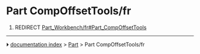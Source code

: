 # Part CompOffsetTools/fr
1.  REDIRECT [Part_Workbench/fr#Part_CompOffsetTools](Part_Workbench/fr#Part_CompOffsetTools.md)



---
⏵ [documentation index](../README.md) > [Part](Part_Workbench.md) > Part CompOffsetTools/fr
